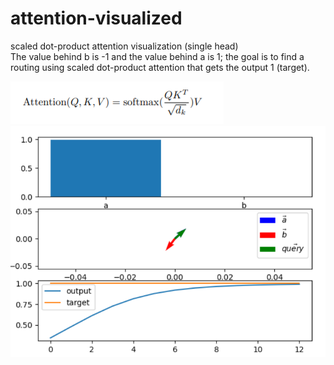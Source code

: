 # attention-visualized
scaled dot-product attention visualization (single head) <br/>
The value behind b is -1 and the value behind a is 1; the goal is to find a routing using scaled dot-product attention that gets the output 1 (target). <br/>

<img src= "https://github.com/MOVzeroOne/attention-visualized/blob/master/formula.PNG">
<img src="https://github.com/MOVzeroOne/attention-visualized/blob/master/attention.PNG">
